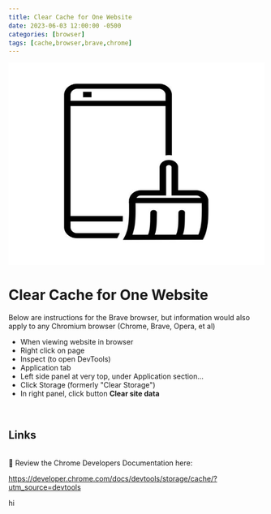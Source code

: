 ```yaml
---
title: Clear Cache for One Website
date: 2023-06-03 12:00:00 -0500
categories: [browser]
tags: [cache,browser,brave,chrome]
---
```


<img src="/assets/img/posts/clear-cache.jpg" alt="Clear Cache" style="height:400px; width:600px;" />


# Clear Cache for One Website



Below are instructions for the Brave browser, but information would also apply to any Chromium browser (Chrome, Brave, Opera, et al)
<br>
* When viewing website in browser
* Right click on page
* Inspect (to open DevTools)
* Application tab
* Left side panel at very top, under Application section...
* Click Storage (formerly "Clear Storage")
* In right panel, click button **Clear site data**
<br>

## Links
<br>
🔗 Review the Chrome Developers Documentation here: 

<https://developer.chrome.com/docs/devtools/storage/cache/?utm_source=devtools>

hi